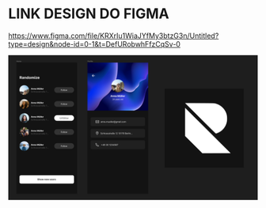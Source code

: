 # LINK DESIGN DO FIGMA
https://www.figma.com/file/KRXrIu1WiaJYfMy3btzG3n/Untitled?type=design&node-id=0-1&t=DefURobwhFfzCqSv-0

![alt text](assets/images/project.png)

